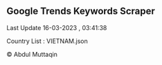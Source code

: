 

## Google Trends Keywords Scraper 
 
Last Update 16-03-2023 , 03:41:38

Country List :
VIETNAM.json



© Abdul Muttaqin 
